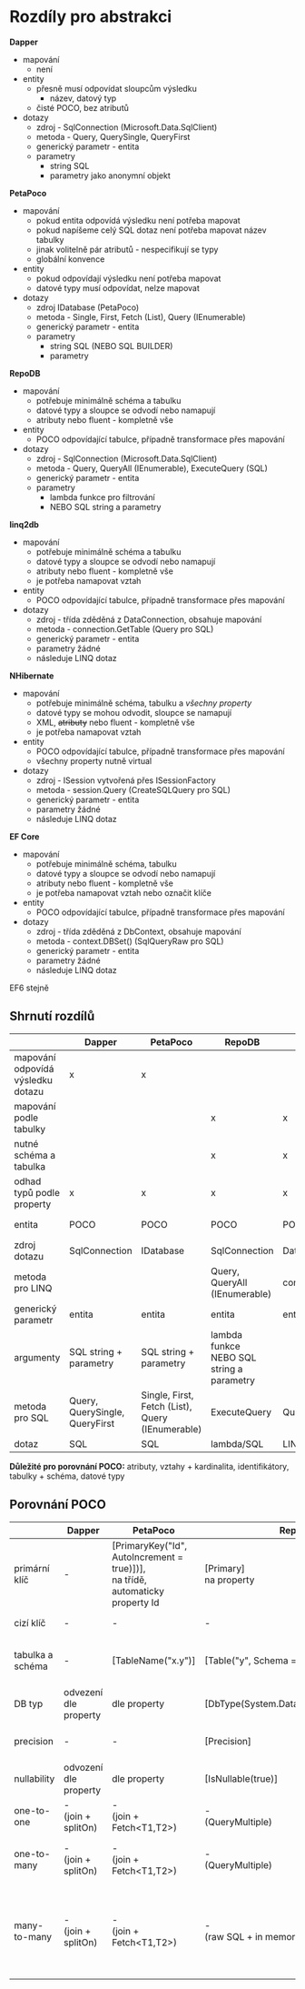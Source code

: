 # Rozdíly pro abstrakci
**Dapper**
- mapování 
	- není
- entity
	- přesně musí odpovídat sloupcům výsledku
		- název, datový typ
	- čisté POCO, bez atributů
- dotazy
	- zdroj - SqlConnection (Microsoft.Data.SqlClient)
	- metoda - Query, QuerySingle, QueryFirst
	- generický parametr - entita
	- parametry
		- string SQL
		- parametry jako anonymní objekt

**PetaPoco**
- mapování
	- pokud entita odpovídá výsledku není potřeba mapovat
	- pokud napíšeme celý SQL dotaz není potřeba mapovat název tabulky
	- jinak volitelně pár atributů - nespecifikují se typy
	- globální konvence
- entity
	- pokud odpovídají výsledku není potřeba mapovat
	- datové typy musí odpovídat, nelze mapovat
- dotazy
	- zdroj IDatabase (PetaPoco)
	- metoda - Single, First, Fetch (List), Query (IEnumerable)
	- generický parametr - entita
	- parametry
		- string SQL (NEBO SQL BUILDER)
		- parametry

**RepoDB**
- mapování
	- potřebuje minimálně schéma a tabulku
	- datové typy a sloupce se odvodí nebo namapují
	- atributy nebo fluent - kompletně vše
- entity
	- POCO odpovídající tabulce, případně transformace přes mapování
- dotazy
	- zdroj - SqlConnection (Microsoft.Data.SqlClient)
	- metoda - Query, QueryAll (IEnumerable), ExecuteQuery (SQL)
	- generický parametr - entita
	- parametry
		- lambda funkce pro filtrování
		- NEBO SQL string a parametry

**linq2db**
- mapování
	- potřebuje minimálně schéma a tabulku
	- datové typy a sloupce se odvodí nebo namapují
	- atributy nebo fluent - kompletně vše
	- je potřeba namapovat vztah
- entity
	- POCO odpovídající tabulce, případně transformace přes mapování
- dotazy
	- zdroj - třída zděděná z DataConnection, obsahuje mapování
	- metoda - connection.GetTable (Query pro SQL)
	- generický parametr - entita
	- parametry žádné
	- následuje LINQ dotaz

**NHibernate**
- mapování
	- potřebuje minimálně schéma, tabulku a *všechny property*
	- datové typy se mohou odvodit, sloupce se namapují
	- XML, ~~atributy~~ nebo fluent - kompletně vše
	- je potřeba namapovat vztah
- entity
	- POCO odpovídající tabulce, případně transformace přes mapování
	- všechny property nutně virtual
- dotazy
	- zdroj - ISession vytvořená přes ISessionFactory
	- metoda - session.Query (CreateSQLQuery pro SQL)
	- generický parametr - entita
	- parametry žádné
	- následuje LINQ dotaz

**EF Core**
- mapování
	- potřebuje minimálně schéma, tabulku
	- datové typy a sloupce se odvodí nebo namapují
	- atributy nebo fluent - kompletně vše
	- je potřeba namapovat vztah nebo označit klíče 
- entity
	- POCO odpovídající tabulce, případně transformace přes mapování
- dotazy
	- zdroj - třída zděděná z DbContext, obsahuje mapování
	- metoda - context.DBSet() (SqlQueryRaw pro SQL)
	- generický parametr - entita
	- parametry žádné
	- následuje LINQ dotaz

EF6 stejně

## Shrnutí rozdílů

|                                   | Dapper                         | PetaPoco                                         | RepoDB                                       | linq2db             | NHibernate      | EF Core       |
| --------------------------------- | ------------------------------ | ------------------------------------------------ | -------------------------------------------- | ------------------- | --------------- | ------------- |
| mapování odpovídá výsledku dotazu | x                              | x                                                |                                              |                     |                 |               |
| mapování podle tabulky            |                                |                                                  | x                                            | x                   | x               | x             |
| nutné schéma a tabulka            |                                |                                                  | x                                            | x                   | x               | x             |
| odhad typů podle property         | x                              | x                                                | x                                            | x                   | x               | x             |
| entita                            | POCO                           | POCO                                             | POCO                                         | POCO                | POCO<br>virtual | POCO          |
| zdroj dotazu                      | SqlConnection                  | IDatabase                                        | SqlConnection                                | DataConnection      | ISession        | DbContext     |
| metoda pro LINQ                   |                                |                                                  | Query, QueryAll (IEnumerable)                | connection.GetTable | session.Query   | context.DBSet |
| generický parametr                | entita                         | entita                                           | entita                                       | entita              | entita          | entita        |
| argumenty                         | SQL string + parametry         | SQL string + parametry                           | lambda funkce<br>NEBO SQL string a parametry |                     |                 |               |
| metoda pro SQL                    | Query, QuerySingle, QueryFirst | Single, First, Fetch (List), Query (IEnumerable) | ExecuteQuery                                 | Query               | CreateSQLQuery  | SqlQueryRaw   |
| dotaz                             | SQL                            | SQL                                              | lambda/SQL                                   | LINQ                | LINQ            | LINQ          |


**Důležité pro porovnání POCO:**
atributy, vztahy + kardinalita, identifikátory, tabulky + schéma, datové typy

## Porovnání POCO

|                  | Dapper                | PetaPoco                                                                            | RepoDB                                 | linq2db                                                                          | NHibernate                                                                                                                                                                             | EF Core                                                                                                                                                                                                                                             |
| ---------------- | --------------------- | ----------------------------------------------------------------------------------- | -------------------------------------- | -------------------------------------------------------------------------------- | -------------------------------------------------------------------------------------------------------------------------------------------------------------------------------------- | --------------------------------------------------------------------------------------------------------------------------------------------------------------------------------------------------------------------------------------------------- |
| primární klíč    | -                     | [PrimaryKey("Id", AutoIncrement = true)])],<br>na třídě,<br>automaticky property Id | [Primary]<br>na property               | [PrimaryKey, Identity]<br>na property<br><br>HasPrimaryKey(x => x.OrderID)       | `<id name="OrderID" column="" type=""><generator class="identity" /></id>`                                                                                                             | [Key]                                                                                                                                                                                                                                               |
| cizí klíč        | -                     | -                                                                                   | -                                      | v [Association]<br>fluent taky                                                   | v many-to-one                                                                                                                                                                          | [ForeignKey(nameof())]                                                                                                                                                                                                                              |
| tabulka a schéma | -                     | [TableName("x.y")]                                                                  | [Table("y", Schema = "x")]             | Table(Schema = "y", Name = "y")<br><br>.HasSchemaName("x")<br>.HasTableName("y") | `<class name="Order" table="x" schema="y">`                                                                                                                                            | [Table("y", Schema = "x")]                                                                                                                                                                                                                          |
| DB typ           | odvezení dle property | dle property                                                                        | [DbType(System.Data.DbType.DateTime2)] | [DataType(LinqToDB.DataType.DateTime2)]<br><br>.HasDbType                        | type="decimal"                                                                                                                                                                         | [Column(TypeName="")]                                                                                                                                                                                                                               |
| precision        | -                     | -                                                                                   | [Precision]                            | v Column<br><br>.HasPrecision                                                    | precision="18" scale="2"                                                                                                                                                               | [Precision(18,2)]                                                                                                                                                                                                                                   |
| nullability      | odvození dle property | dle property                                                                        | [IsNullable(true)]                     | [Nullable]<br><br>.IsNullable()                                                  | not-null="false"                                                                                                                                                                       | dle property                                                                                                                                                                                                                                        |
| one-to-one       | -<br>(join + splitOn) | -<br>(join + Fetch<T1,T2>)                                                          | -<br>(QueryMultiple)                   | [Association]<br>- reference na klíče na obou stranách                           | jako níže jen one-to-one                                                                                                                                                               | nastavením Key a ForeignKey na obou stranách + typ property (jedna vs kolekce)                                                                                                                                                                      |
| one-to-many      | -<br>(join + splitOn) | -<br>(join + Fetch<T1,T2>)                                                          | -<br>(QueryMultiple)<br>               | [Association]<br>- reference na klíče na obou stranách                           | `<bag name="Transactions" ><key column="CustomerID" /><one-to-many class="CustomerTransaction" /</bag>`                                                                                | nastavením Key a ForeignKey na obou stranách + typ property (jedna vs kolekce)                                                                                                                                                                      |
| many-to-many     | -<br>(join + splitOn) | -<br>(join + Fetch<T1,T2>)                                                          | -<br>(raw SQL + in memory)             | [Association]<br>- reference na klíče na obou stranách                           | `<bag name="StockGroups" schema="Warehouse" table="StockItemStockGroups" cascade="none"> <key column="StockItemID" /> <many-to-many class="StockGroup" column="StockGroupID" /></bag>` | Fluent definice join table:<br>UsingEntity(<br> "Warehouse.StockItemStockGroups",<br> l => l.HasOne(typeof(StockGroup)).WithMany().HasForeignKey("StockGroupID"),<br> r => r.HasOne(typeof(StockItem)).WithMany().HasForeignKey("StockItemID")<br>) |
